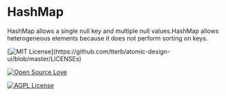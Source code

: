 # HashMap

HashMap allows a single null key and multiple null values.HashMap allows heterogeneous elements because it does not perform sorting on keys.


[![MIT License](https://img.shields.io/apm/l/atomic-design-ui.svg?)](https://github.com/tterb/atomic-design-ui/blob/master/LICENSEs)

[![Open Source Love](https://badges.frapsoft.com/os/v2/open-source.svg?v=103)](https://github.com/ridz0326/Hash-Map)

[![AGPL License](https://img.shields.io/badge/license-AGPL-blue.svg)](http://www.gnu.org/licenses/agpl-3.0)

  
